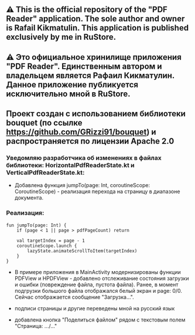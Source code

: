 ## ⚠ This is the official repository of the "PDF Reader" application. The sole author and owner is Rafail Kikmatulin. This application is published exclusively by me in RuStore.
## ⚠ Это официальное хринилище приложения "PDF Reader". Единственным автором и владельцем является Рафаил Кикматулин. Данное приложение публикуется исключительно мной в RuStore.

## Проект создан с использованием библиотеки bouquet (по ссылке https://github.com/GRizzi91/bouquet) и распространяется по лицензии Apache 2.0

### Уведомляю разработчика об изменениях в файлах библиотеки: HorizontalPdfReaderState.kt и VerticalPdfReaderState.kt:
- Добавлена функция jumpTo(page: Int, coroutineScope: CoroutineScope) - реализация перехода на страницу в диапазоне документа.

### Реализация:

```
fun jumpTo(page: Int) {
    if (page < 1 || page > pdfPageCount) return
    
    val targetIndex = page - 1
    coroutineScope.launch {
        lazyState.animateScrollToItem(targetIndex)
    }
}
```

- В примере приложения в MainActivity модернизированы функции PDFView и HPDFView - добавлено отслеживание состояния загрузки и ошибки (повреждение файла, пустота файла). Ранее, в момент подгрузки большого файла отображался белый экран и page: 0/0. Сейчас отображается сообщение "Загрузка...".

- подписи страницы и другие переведены мной на русский язык

- добавлена кнопка "Поделиться файлом" рядом с текстовым полем "Страница: .../..."
